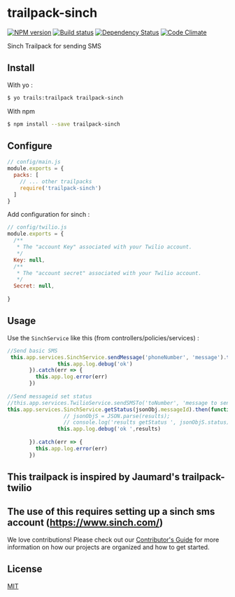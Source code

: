 # trailpack-sinch

[![NPM version][npm-image]][npm-url]
[![Build status][ci-image]][ci-url]
[![Dependency Status][daviddm-image]][daviddm-url]
[![Code Climate][codeclimate-image]][codeclimate-url]

Sinch Trailpack for sending SMS

## Install
With yo : 
```sh
$ yo trails:trailpack trailpack-sinch
```

With npm
```sh
$ npm install --save trailpack-sinch
```

## Configure

```js
// config/main.js
module.exports = {
  packs: [
    // ... other trailpacks
    require('trailpack-sinch')
  ]
}
```

Add configuration for sinch : 
```js
// config/twilio.js
module.exports = {
  /**
   * The "account Key" associated with your Twilio account.
   */
  Key: null,
  /**
   * The "account secret" associated with your Twilio account.
   */
  Secret: null,
  
}
```

## Usage
Use the `SinchService` like this (from controllers/policies/services) : 
```js
//Send basic SMS
 this.app.services.SinchService.sendMessage('phoneNumber', 'message').then(function (results) {
                this.app.log.debug('ok')
       }).catch(err => {
         this.app.log.error(err)
       })
       
//Send messageid set status
//this.app.services.TwilioService.sendSMSTo('toNumber', 'message to send', {mediaUrl: 'http://myurl.fr'}).then(response => {
this.app.services.SinchService.getStatus(jsonObj.messageId).then(function (results) {
                  // jsonObjS = JSON.parse(results);
                  // console.log('results getStatus ', jsonObjS.status);
                this.app.log.debug('ok ',results)
         
       }).catch(err => {
         this.app.log.error(err)
       })

```
## This trailpack is inspired by Jaumard's trailpack-twilio
## The use of this requires setting up a sinch sms account (https://www.sinch.com/)
We love contributions! Please check out our [Contributor's Guide](https://github.com/trailsjs/trails/blob/master/.github/CONTRIBUTING.md) for more
information on how our projects are organized and how to get started.

## License
[MIT](https://github.com/johntom/trailpack-sinch/blob/master/LICENSE)

[npm-image]: https://img.shields.io/npm/v/trailpack-sinch.svg?style=flat-square
[npm-url]: https://npmjs.org/package/trailpack-sinch
[ci-image]: https://img.shields.io/travis/johntom/trailpack-twilio/master.svg?style=flat-square
[ci-url]: https://travis-ci.org/johntom/trailpack-sinch
[daviddm-image]: http://img.shields.io/david/jaumard/trailpack-twilio.svg?style=flat-square
[daviddm-url]: https://david-dm.org/johntom/trailpack-sinch
[codeclimate-image]: https://img.shields.io/codeclimate/github/jaumard/trailpack-twilio.svg?style=flat-square
[codeclimate-url]: https://codeclimate.com/github/jaumard/trailpack-twilio

